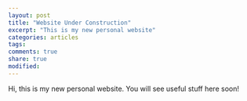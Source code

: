 ```yaml
---
layout: post
title: "Website Under Construction"
excerpt: "This is my new personal website"
categories: articles
tags: 
comments: true
share: true
modified: 
---
```


Hi, this is my new personal website. You will see useful stuff here soon!